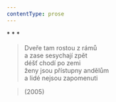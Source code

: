 ```yaml
---
contentType: prose
---
```


\* \* \*

> Dveře tam rostou z rámů  
> a zase sesychají zpět  
> déšť chodí po zemi  
> ženy jsou přístupny andělům  
> a lidé nejsou zapomenuti

> (2005)
